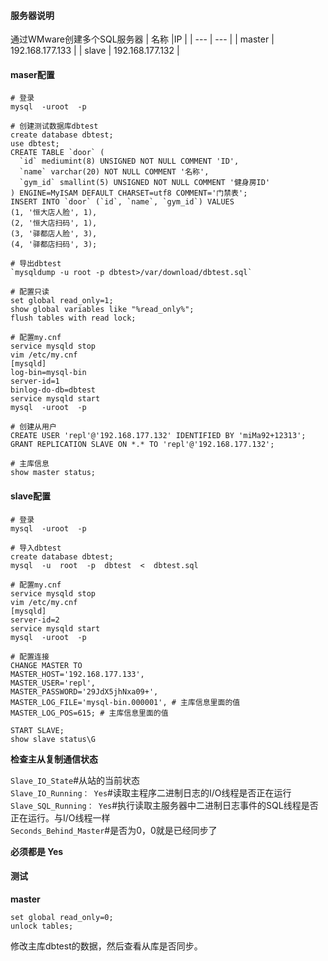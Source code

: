 #### **服务器说明**
通过WMware创建多个SQL服务器
|    名称 |IP     |
| --- | --- |
| master    | 192.168.177.133    |
| slave | 192.168.177.132    |

#### **maser配置**

```
# 登录
mysql  -uroot  -p

# 创建测试数据库dbtest
create database dbtest;
use dbtest;
CREATE TABLE `door` (
  `id` mediumint(8) UNSIGNED NOT NULL COMMENT 'ID',
  `name` varchar(20) NOT NULL COMMENT '名称',
  `gym_id` smallint(5) UNSIGNED NOT NULL COMMENT '健身房ID'
) ENGINE=MyISAM DEFAULT CHARSET=utf8 COMMENT='门禁表';
INSERT INTO `door` (`id`, `name`, `gym_id`) VALUES
(1, '恒大店人脸', 1),
(2, '恒大店扫码', 1),
(3, '驿都店人脸', 3),
(4, '驿都店扫码', 3);

# 导出dbtest
`mysqldump -u root -p dbtest>/var/download/dbtest.sql`

# 配置只读
set global read_only=1;
show global variables like "%read_only%";
flush tables with read lock;

# 配置my.cnf
service mysqld stop
vim /etc/my.cnf
[mysqld]
log-bin=mysql-bin
server-id=1
binlog-do-db=dbtest
service mysqld start
mysql  -uroot  -p

# 创建从用户
CREATE USER 'repl'@'192.168.177.132' IDENTIFIED BY 'miMa92+12313';
GRANT REPLICATION SLAVE ON *.* TO 'repl'@'192.168.177.132';

# 主库信息
show master status;
```
#### **slave配置**

```
# 登录
mysql  -uroot  -p

# 导入dbtest
create database dbtest;
mysql  -u  root  -p  dbtest  <  dbtest.sql

# 配置my.cnf
service mysqld stop
vim /etc/my.cnf
[mysqld]
server-id=2
service mysqld start
mysql  -uroot  -p

# 配置连接
CHANGE MASTER TO
MASTER_HOST='192.168.177.133',
MASTER_USER='repl',
MASTER_PASSWORD='29JdX5jhNxa09+',
MASTER_LOG_FILE='mysql-bin.000001', # 主库信息里面的值
MASTER_LOG_POS=615; # 主库信息里面的值

START SLAVE;
show slave status\G
```
**检查主从复制通信状态**

`Slave_IO_State`#从站的当前状态  
`Slave_IO_Running： Yes`#读取主程序二进制日志的I/O线程是否正在运行  
`Slave_SQL_Running： Yes`#执行读取主服务器中二进制日志事件的SQL线程是否正在运行。与I/O线程一样  
`Seconds_Behind_Master`#是否为0，0就是已经同步了

**必须都是 Yes**

#### **测试**
**master**
```
set global read_only=0;
unlock tables;
```
修改主库dbtest的数据，然后查看从库是否同步。
